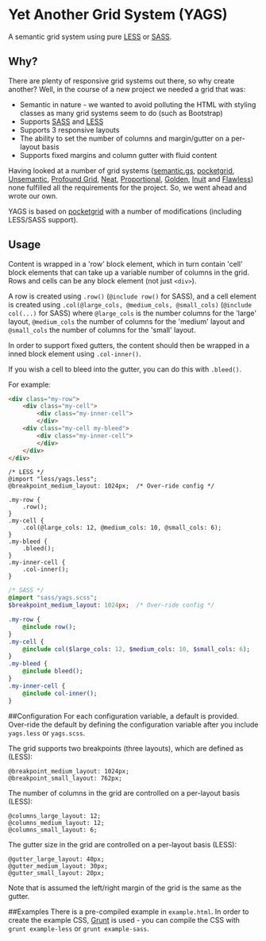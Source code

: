 # Yet Another Grid System (YAGS)
A semantic grid system using pure [LESS](http://lesscss.org) or [SASS](http://sass-lang.com).
## Why?
There are plenty of responsive grid systems out there, so why create another? Well, in the course of a new  project we needed a grid that was:
* Semantic in nature - we wanted to avoid polluting the HTML with styling classes as many grid systems seem to do (such as Bootstrap)
* Supports [SASS](http://sass-lang.com) and [LESS](http://lesscss.org)
* Supports 3 responsive layouts
* The ability to set the number of columns and margin/gutter on a per-layout basis
* Supports fixed margins and column gutter with fluid content

Having looked at a number of grid systems ([semantic.gs](http://semantic.gs/), [pocketgrid](http://arnaudleray.github.io/pocketgrid/), [Unsemantic](http://unsemantic.com/demo-responsive), [Profound Grid](https://github.com/artofrawr/profoundgrid/), [Neat](https://github.com/thoughtbot/neat), [Proportional](https://github.com/mattberridge/Proportional-Grids/), [Golden](http://goldengridsystem.com/), [Inuit](http://terabytenz.github.io/inuit.css-kitchensink/#grids) and [Flawless](https://github.com/laughingwithu/flawless-semantics-grid)) none fulfilled all the requirements for the project.
So, we went ahead and wrote our own.

YAGS is based on [pocketgrid](http://arnaudleray.github.io/pocketgrid/) with a number of modifications (including LESS/SASS support).
## Usage
Content is wrapped in a 'row' block element, which in turn contain 'cell' block elements that can take up a variable number of columns in the grid. Rows and cells can be any block element (not just ```<div>```).

A row is created using ```.row()``` (```@include row()``` for SASS), and a cell element is created using ```.col(@large_cols, @medium_cols, @small_cols)``` (```@include col(...)``` for SASS) where ```@large_cols``` is the number columns for the 'large' layout, ```@medium_cols``` the number of columns for the 'medium' layout and ```@small_cols``` the number of columns for the 'small' layout.

In order to support fixed gutters, the content should then be wrapped in a inned block element using ```.col-inner()```.

If you wish a cell to bleed into the gutter, you can do this with ```.bleed()```.

For example:

```html
<div class="my-row">
	<div class="my-cell">
		<div class="my-inner-cell">
		</div>
	<div class="my-cell my-bleed">
		<div class="my-inner-cell">
		</div>
	</div>
</div>
```
```less
/* LESS */
@import "less/yags.less";
@breakpoint_medium_layout: 1024px; 	/* Over-ride config */

.my-row {
	.row();
}
.my-cell {
	.col(@large_cols: 12, @medium_cols: 10, @small_cols: 6);
}
.my-bleed {
	.bleed();
}
.my-inner-cell {
	.col-inner();
}
```
```sass
/* SASS */
@import "sass/yags.scss";
$breakpoint_medium_layout: 1024px; 	/* Over-ride config */

.my-row {
	@include row();
}
.my-cell {
	@include col($large_cols: 12, $medium_cols: 10, $small_cols: 6);
}
.my-bleed {
	@include bleed();
}
.my-inner-cell {
	@include col-inner();
}
```

##Configuration
For each configuration variable, a default is provided. Over-ride the default by defining the configuration variable after you include ```yags.less``` or ```yags.scss```.

The grid supports two breakpoints (three layouts), which are defined as (LESS):
```
@breakpoint_medium_layout: 1024px;
@breakpoint_small_layout: 762px;
```

The number of columns in the grid are controlled on a per-layout basis (LESS):
```
@columns_large_layout: 12;
@columns_medium_layout: 12;
@columns_small_layout: 6;
```

The gutter size in the grid are controlled on a per-layout basis (LESS):
```
@gutter_large_layout: 40px;
@gutter_medium_layout: 30px;
@gutter_small_layout: 20px;
```

Note that is assumed the left/right margin of the grid is the same as the gutter.

##Examples
There is a pre-compiled example in ```example.html```. In order to create the example CSS, [Grunt](http://gruntjs.com) is used - you can compile the CSS with ```grunt example-less``` or ```grunt example-sass```.